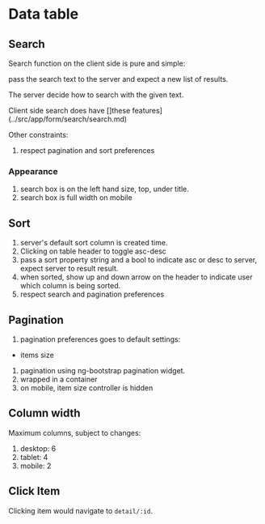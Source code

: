 # Data table

## Search

Search function on the client side is pure and simple: 

pass the search text to the server and expect a new list of results.

The server decide how to search with the given text.

Client side search does have []these features](../src/app/form/search/search.md)

Other constraints:
1. respect pagination and sort preferences

### Appearance

1. search box is on the left hand size, top, under title.
1. search box is full width on mobile
 
## Sort
1. server's default sort column is created time.
1. Clicking on table header to toggle asc-desc
1. pass a sort property string and a bool to indicate asc or desc to server, expect server to result result.
1. when sorted, show up and down arrow on the header to indicate user which column is being sorted. 
1. respect search and pagination preferences

## Pagination

1. pagination preferences goes to default settings: 
  * items size
1. pagination using ng-bootstrap pagination widget.
1. wrapped in a container
1. on mobile, item size controller is hidden


## Column width

Maximum columns, subject to changes:
1. desktop: 6
1. tablet: 4
1. mobile: 2

## Click Item

Clicking item would navigate to `detail/:id`.
